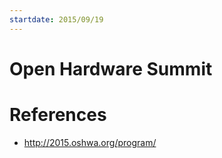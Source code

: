 ```yaml
---
startdate: 2015/09/19
---
```

# Open Hardware Summit

# References
* http://2015.oshwa.org/program/
